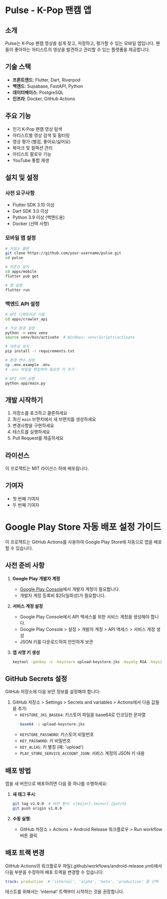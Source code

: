 # Pulse - K-Pop 팬캠 앱

## 소개
Pulse는 K-Pop 팬캠 영상을 쉽게 찾고, 저장하고, 평가할 수 있는 모바일 앱입니다. 팬들이 좋아하는 아티스트의 영상을 발견하고 관리할 수 있는 플랫폼을 제공합니다.

## 기술 스택
- **프론트엔드**: Flutter, Dart, Riverpod
- **백엔드**: Supabase, FastAPI, Python
- **데이터베이스**: PostgreSQL
- **인프라**: Docker, GitHub Actions

## 주요 기능
- 인기 K-Pop 팬캠 영상 탐색
- 아티스트별 영상 검색 및 필터링
- 영상 평가 (별점, 좋아요/싫어요)
- 북마크 및 컬렉션 관리
- 아티스트 팔로우 기능
- YouTube 통합 재생

## 설치 및 설정

### 사전 요구사항
- Flutter SDK 3.10 이상
- Dart SDK 3.0 이상
- Python 3.9 이상 (백엔드용)
- Docker (선택 사항)

### 모바일 앱 설정
```bash
# 저장소 클론
git clone https://github.com/your-username/pulse.git
cd pulse

# 의존성 설치
cd apps/mobile
flutter pub get

# 앱 실행
flutter run
```

### 백엔드 API 설정
```bash
# API 디렉토리로 이동
cd apps/crawler_api

# 가상 환경 설정
python -m venv venv
source venv/bin/activate  # Windows: venv\Scripts\activate

# 의존성 설치
pip install -r requirements.txt

# 환경 변수 설정
cp .env.example .env
# .env 파일을 편집하여 필요한 키 추가

# API 서버 실행
python app/main.py
```

## 개발 시작하기
1. 저장소를 포크하고 클론하세요
2. 최신 `main` 브랜치에서 새 브랜치를 생성하세요
3. 변경사항을 구현하세요
4. 테스트를 실행하세요
5. Pull Request를 제출하세요

## 라이선스
이 프로젝트는 MIT 라이선스 하에 배포됩니다.

## 기여자
- 첫 번째 기여자
- 두 번째 기여자

# Google Play Store 자동 배포 설정 가이드

이 프로젝트는 GitHub Actions를 사용하여 Google Play Store에 자동으로 앱을 배포할 수 있습니다.

## 사전 준비 사항

1. **Google Play 개발자 계정**
   - [Google Play Console](https://play.google.com/console)에서 개발자 계정이 필요합니다.
   - 개발자 계정 등록비 $25(일회성)가 필요합니다.

2. **서비스 계정 설정**
   - Google Play Console에서 API 액세스를 위한 서비스 계정을 생성해야 합니다.
   - Google Play Console > 설정 > 개발자 계정 > API 액세스 > 서비스 계정 생성
   - JSON 키를 다운로드하여 안전하게 보관

3. **앱 서명 키 생성**
   ```bash
   keytool -genkey -v -keystore upload-keystore.jks -keyalg RSA -keysize 2048 -validity 10000 -alias upload
   ```

## GitHub Secrets 설정

GitHub 저장소에 다음 보안 정보를 설정해야 합니다:

1. GitHub 저장소 > Settings > Secrets and variables > Actions에서 다음 값들을 추가:
   - `KEYSTORE_JKS_BASE64`: 키스토어 파일을 base64로 인코딩한 문자열
     ```bash
     base64 -i upload-keystore.jks
     ```
   - `KEYSTORE_PASSWORD`: 키스토어 비밀번호
   - `KEY_PASSWORD`: 키 비밀번호
   - `KEY_ALIAS`: 키 별칭 (예: 'upload')
   - `PLAY_STORE_SERVICE_ACCOUNT_JSON`: 서비스 계정의 JSON 키 내용

## 배포 방법

앱을 새 버전으로 배포하려면 다음 중 하나를 수행하세요:

1. **새 태그 푸시**:
   ```bash
   git tag v1.0.0  # 버전 형식: v{major}.{minor}.{patch}
   git push origin v1.0.0
   ```

2. **수동 실행**:
   - GitHub 저장소 > Actions > Android Release 워크플로우 > Run workflow 버튼 클릭

## 배포 트랙 변경

GitHub Actions의 워크플로우 파일(.github/workflows/android-release.yml)에서 다음 부분을 수정하여 배포 트랙을 변경할 수 있습니다:

```yaml
track: production  # 'internal', 'alpha', 'beta', 'production' 중 선택
```

테스트를 위해서는 'internal' 트랙부터 시작하는 것을 권장합니다. 